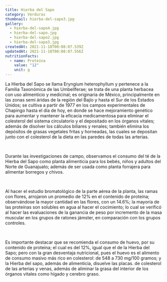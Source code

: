 ```yaml
---
title: Hierba del Sapo
category: Verduras
thumbnail: hierba-del-sapo3.jpg
gallery:
  - hierba-del-sapo4.jpg
  - hierba-del-sapo.jpg
  - hierba-del-sapo2.jpg
  - hierba-del-sapo3.jpg
createdAt: 2021-11-18T00:08:07.539Z
updatedAt: 2021-11-18T00:08:07.556Z
nutritionFacts:
  - name: Proteína
    value: "12"
    unit: g
---
```

La Hierba del Sapo se llama Eryngium heterophyllum y pertenece a la Familia Taxonómica de las Umbellferae; se trata de una planta herbacea con uso alimenticio y medicinal; es originaria de México, principalmente en las zonas semi áridas de la región del Bajío y hasta el Sur de los Estados Unidos; se cultiva a partir de 1977 en los campos experimentales de Chapingo hasta el día de hoy, en donde se hace mejoramiento genético para aumentar y mantener la eficacia medicamentosa para eliminar el colesterol del sistema circulatorio y el depositado en los órganos vitales; además de disolver los cálculos biliares y renales; también elimina los depósitos de grasas vegetales fritas y horneadas, las cuales se depositan junto con el colesterol de la dieta en las paredes de todas las arterias.

<br/>

Durante las investigaciones de campo, observamos el consumo del té de la Hierba del Sapo como planta alimenticia para los bebés, niños y adultos del Norte de Guanajuato; además de ser usada como planta forrajera para alimentar borregos y chivos.

<br/>

Al hacer el estudio bromatológico de la parte aérea de la planta, las ramas con flores, arrojaron un promedio de 12% en el contenido de proteína; observándose la mayor cantidad en las flores, con un 14.6%; la mayoría de las proteínas son solubles en agua al hacer el cocimiento; lo cual se verificó al hacer las evaluaciones de la ganancia de peso por incremento de la masa muscular en los grupos de ratones jámster, en comparación con los grupos controles.

<br/>

Es importante destacar que se recomienda el consumo de huevo, por su contenido de proteina; el cual es del 12%, igual que el de la Hierba del Sapo; pero con la gran desventaja nutricional, pues el huevo es el alimento de consumo masivo más rico en colesterol: de 548 a 730 mg/100 gramos; y la Hierba del sapo, además de alimenticia, disuelve las placas. de colesterol de las arterias y venas, además de aliminar la grasa del interior de los órganos vitales como hígado y cerebro graso.